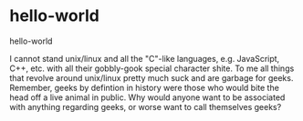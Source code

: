 # hello-world
hello-world

I cannot stand unix/linux and all the "C"-like languages, e.g. JavaScript, C++, etc. with all their gobbly-gook special character shite.  To me all things that revolve around unix/linux pretty much suck and are garbage for geeks.  Remember, geeks by defintion in history were those who would bite the head off a live animal in public.  Why would anyone want to be associated with anything regarding geeks, or worse want to call themselves geeks?
